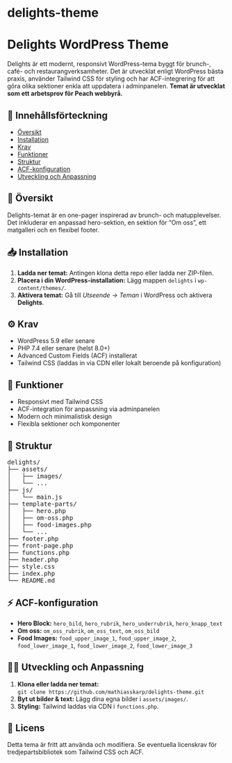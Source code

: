 # delights-theme
<h1>Delights WordPress Theme</h1>
<p>Delights är ett modernt, responsivt WordPress-tema byggt för brunch-, café- och restaurangverksamheter. 
   Det är utvecklat enligt WordPress bästa praxis, använder Tailwind CSS för styling och har ACF-integrering 
   för att göra olika sektioner enkla att uppdatera i adminpanelen. <strong>Temat är utvecklat som ett arbetsprov för Peach webbyrå.</strong></p>

<h2>📌 Innehållsförteckning</h2>
<ul>
    <li><a href="#oversikt">Översikt</a></li>
    <li><a href="#installation">Installation</a></li>
    <li><a href="#krav">Krav</a></li>
    <li><a href="#funktioner">Funktioner</a></li>
    <li><a href="#struktur">Struktur</a></li>
    <li><a href="#acf">ACF-konfiguration</a></li>
    <li><a href="#utveckling">Utveckling och Anpassning</a></li>
</ul>

<h2 id="oversikt">🎨 Översikt</h2>
<p>Delights-temat är en one-pager inspirerad av brunch- och matupplevelser. 
   Det inkluderar en anpassad hero-sektion, en sektion för “Om oss”, ett matgalleri och en flexibel footer.</p>

<h2 id="installation">📥 Installation</h2>
<ol>
    <li><strong>Ladda ner temat:</strong> Antingen klona detta repo eller ladda ner ZIP-filen.</li>
    <li><strong>Placera i din WordPress-installation:</strong> Lägg mappen <code>delights</code> i <code>wp-content/themes/</code>.</li>
    <li><strong>Aktivera temat:</strong> Gå till <em>Utseende → Teman</em> i WordPress och aktivera <strong>Delights</strong>.</li>
</ol>

<h2 id="krav">⚙️ Krav</h2>
<ul>
    <li>WordPress 5.9 eller senare</li>
    <li>PHP 7.4 eller senare (helst 8.0+)</li>
    <li>Advanced Custom Fields (ACF) installerat</li>
    <li>Tailwind CSS (laddas in via CDN eller lokalt beroende på konfiguration)</li>
</ul>

<h2 id="funktioner">🚀 Funktioner</h2>
<ul>
    <li>Responsivt med Tailwind CSS</li>
    <li>ACF-integration för anpassning via adminpanelen</li>
    <li>Modern och minimalistisk design</li>
    <li>Flexibla sektioner och komponenter</li>
</ul>

<h2 id="struktur">📁 Struktur</h2>
<pre>
delights/
├── assets/
│   ├── images/
│   └── ...
├── js/
│   └── main.js
├── template-parts/
│   ├── hero.php
│   ├── om-oss.php
│   ├── food-images.php
│   └── ...
├── footer.php
├── front-page.php
├── functions.php
├── header.php
├── style.css
├── index.php
└── README.md
</pre>

<h2 id="acf">⚡ ACF-konfiguration</h2>
<ul>
    <li><strong>Hero Block:</strong> <code>hero_bild</code>, <code>hero_rubrik</code>, <code>hero_underrubrik</code>, <code>hero_knapp_text</code></li>
   <li><strong>Om oss:</strong> <code>om_oss_rubrik</code>, <code>om_oss_text</code>, <code>om_oss_bild</code></li>
    <li><strong>Food Images:</strong> <code>food_upper_image_1</code>, <code>food_upper_image_2</code>, <code>food_lower_image_1</code>, <code>food_lower_image_2</code>, <code>food_lower_image_3</code></li>
</ul>

<h2 id="utveckling">👨‍💻 Utveckling och Anpassning</h2>
<ol>
    <li><strong>Klona eller ladda ner temat:</strong> <br>
        <code>git clone https://github.com/mathiasskarp/delights-theme.git</code>
    </li>
    <li><strong>Byt ut bilder & text:</strong> Lägg dina egna bilder i <code>assets/images/</code>.</li>
    <li><strong>Styling:</strong> Tailwind laddas via CDN i <code>functions.php</code>.</li>
</ol>

<h2>📜 Licens</h2>
<p>Detta tema är fritt att använda och modifiera. Se eventuella licenskrav för tredjepartsbibliotek som Tailwind CSS och ACF.</p>

